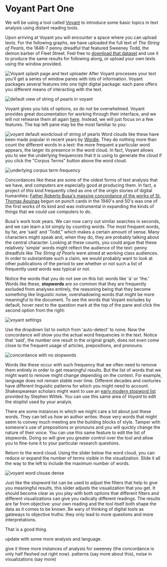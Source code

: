 # Voyant Part One

We will be using a tool called [Voyant](http://voyant-tools.org/) to introduce some basic topics in text analysis using distant reading tools. 

Upon arriving at Voyant you will encounter a space where you can upload texts. For the following graphs, we have uploaded the full text of *The String of Pearls*, the 1846-7 penny dreadful that featured Sweeney Todd, the demon barber of Fleet Street. Feel free to [download that dataset](/assets/the_string_of_pearls_full.txt) and use it to produce the same results for following along, or upload your own texts using the window provided.

![Voyant splash page and text uploader](/assets/voyant_splash_page.png)
After Voyant processes your text you'll get a series of window panes with lots of information. Voyant packages several features into one tight digital package: each pane offers you different means of interacting with the text.

![default view of string of pearls in voyant](/assets/voyant_overview.png)

Voyant gives you lots of options, so do not be overwhelmed. Voyant provides great documentation for working through their interface, and we will not rehearse them all again [here](http://docs.voyant-tools.org/start/). Instead, we will just focus on a few features. The top left pane may be the most familiar to you:

![voyant default wordcloud of string of pearls](/assets/voyant_word_cloud_default.png)
Word clouds like these have been made popular in recent years by [Wordle](http://www.wordle.net/). They do nothing more than count the different words in a text: the more frequent a particular word appears, the larger its presence in the word cloud. In fact, Voyant allows you to see the underlying frequencies that it is using to generate the cloud if you click the "Corpus Terms" button above the word cloud. 

![underlying corpus term frequency](/assets/voyant_term_frequencies.png)

Concordances like these are some of the oldest forms of text analysis that we have, and computers are especially good at producing them. In fact, a project of this kind frequently cited as one of the origin stories of digital humanities: [Father Roberto Busa's massive concordance of the works of St. Thomas Aquinas](http://www.historyofinformation.com/expanded.php?id=2321) begun on punch cards in the 1940's and 50's was one of the first works of its kind and was instrumental in expanding the kinds of things that we could use computers to do. 

Busa's work took years. We can now carry out similar searches in seconds, and we can learn a lot simply by counting words. The most frequent words, by far, are 'said' and 'Todd," which makes a certain amount of sense. Many characters might speak and, when they do, they are probably talking about the central character. Looking at these counts, you could argue that these relatively 'simple' words might reflect the audience of the text: penny dreadfuls like *The String of Pearls* were aimed at working class audiences. In order to substantiate such a claim, we would probably want to look at other publications of the period to see whether or not such a list of frequently used words was typical or not. 

Notice the words that you do not see on this list: words like 'a' or 'the.' Words like these, **stopwords** are *so* common that they are frequently excluded from analyses entirely, the reasoning being that they become something like linguistic noise, overshadowing words that might be more meaningful to the document. To see the words that Voyant excludes by default, hover next to the question mark at the top of the pane and click the second option from the right: 

![voyant settings](/assets/voyant_settings.png)

Use the dropdown list to switch from 'auto-detect' to none. Now the concordance will show you the actual word frequencies in the text. Notice that 'said', the number one result in the original graph, does not even come close to the frequent usage of articles, prepositions, and pronouns.

![concordance with no stopwords](/assets/stopword_free_concordance.png)

Words like these occur with such frequency that we often need to remove them entirely in order to get meaningful results. But the list of words that we might want to remove might change depending on the context. For example, language does not remain stable over time. Different decades and centuries have different linguistic patterns for which you might need to account. Shakespearean scholars might want to use an [early modern stopword list](/assets/eary_modern_stopwords.txt) provided by Stephen Wittek. You can use this same area of *Voyant* to edit the stoplist used by your analyis.

There are some instances in which we might care a lot about just these words. They can tell us *how* an author writes: those very words that might seem to convey much meeting are the building blocks of style. Tamper with someone's use of prepositions or pronouns and you will quickly change the nature of their voice. You can use this same feature to edit the list of stopwords. Doing so will give you greater control over the tool and allow you to fine-tune it to your particular research questions. 

Return to the word cloud. Using the slider below the word cloud, you can reduce or expand the number of terms visible in the visualization. Slide it all the way to the left to include the maximum number of words. 

![voyant word clouse dense](/assets/voyant_word_cloud_dense.png)

Just like the stopword list can be used to adjust the filters that help to give you meaningful results, this slider adjusts the visualization that you get. It should become clear as you play with both options that different filters and different visualizations can give you radically different readings. The results are far from objective: your own reading and the tool itself both shape the data as it comes to be known. Be wary of thinking of digital tools as gateways to objective truths: they only lead to more questions and more interpretations. 

That is a good thing.

update with some more analysis and language. 

give it three more instances of analysis for sweeney (the concordance is only half fleshed out right now).
patterns (say more about this), noise in visualizations (say more)